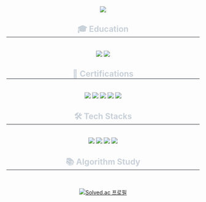<div align= "center">
    <img src="https://capsule-render.vercel.app/api?type=waving&color=gradient&height=240&text=Gyung%20Heon's&animation=fadeIn&fontColor=ffffff&fontSize=70" />
</div>

<div align= "center">
    <h2 style="border-bottom: 1px solid #21262d; color: #c9d1d9;"> 🎓 Education </h2> <br> 
    <div style="margin: 0 auto; text-align: center;" align= "center"> 
        <img src="https://img.shields.io/badge/조선대학교(정보통신공학과)-3693F3?style=for-the-badge">
        <img src="https://img.shields.io/badge/NHN_Academy(6기)-00A95C?style=for-the-badge&logo=Linode&logoColor=white">
    </div>
</div>

<div align= "center">
    <h2 style="border-bottom: 1px solid #21262d; color: #c9d1d9;"> 💼 Certifications </h2> <br> 
    <div style="margin: 0 auto; text-align: center;" align= "center"> 
        <img src="https://img.shields.io/badge/정보보안기사-232F3E?style=for-the-badge">
        <img src="https://img.shields.io/badge/정보처리기사-232F3E?style=for-the-badge">
        <img src="https://img.shields.io/badge/네트워크관리사_2급-232F3E?style=for-the-badge">
        <img src="https://img.shields.io/badge/컴퓨터활용능력_1급-232F3E?style=for-the-badge">
        <img src="https://img.shields.io/badge/워드프로세서-232F3E?style=for-the-badge">
    </div>
</div>

<div align= "center">
    <h2 style="border-bottom: 1px solid #21262d; color: #c9d1d9;"> 🛠️ Tech Stacks </h2> <br> 
    <div style="margin: 0 auto; text-align: center;" align= "center"> 
        <img src="https://img.shields.io/badge/Python-3776AB?style=for-the-badge&logo=python&logoColor=white">
        <img src="https://img.shields.io/badge/Java-ED8B00?style=for-the-badge&logo=openjdk&logoColor=white">
        <img src="https://img.shields.io/badge/Spring-6DB33F?style=for-the-badge&logo=spring&logoColor=white">
        <img src="https://img.shields.io/badge/MySQL-005C84?style=for-the-badge&logo=mysql&logoColor=white">
    </div>
</div>

<div align= "center">
    <h2 style="border-bottom: 1px solid #21262d; color: #c9d1d9;"> 📚 Algorithm Study </h2> <br> 
    <div style="margin: 0 auto; text-align: center;" align= "center"> 
    

[![Solved.ac 프로필](http://mazassumnida.wtf/api/v2/generate_badge?boj=dlrudgjs104)](https://solved.ac/dlrudgjs104)

</div>
